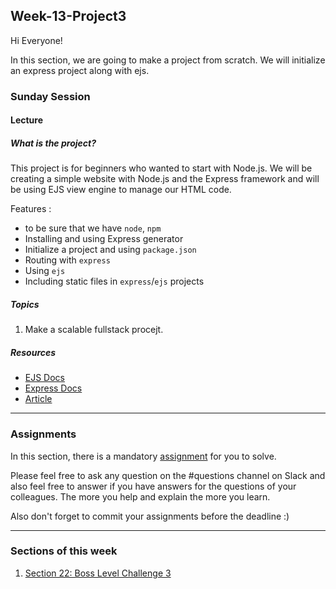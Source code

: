 ## Week-13-Project3

Hi Everyone!

In this section, we are going to make a project from scratch. We will initialize an express project along with ejs.  


### Sunday Session

#### Lecture

##### What is the project?

This project is for beginners who wanted to start with Node.js. We will be creating a simple website with Node.js and the Express framework and will be using EJS view engine to manage our HTML code.

Features :

- to be sure that we have `node`, `npm`
- Installing and using Express generator
- Initialize a project and using `package.json`
- Routing with `express`
- Using `ejs`
- Including static files in `express`/`ejs` projects


##### Topics

1. Make a scalable fullstack procejt.


##### Resources

- [EJS Docs](https://ejs.co/#docs)
- [Express Docs](https://expressjs.com/en/starter/installing.html)
- [Article](https://medium.com/@bhanushali.mahesh3/creating-a-simple-website-with-node-js-express-and-ejs-view-engine-856382a4578f)
---

### Assignments

In this section, there is a mandatory [assignment](./assignments) for you to solve.

Please feel free to ask any question on the #questions channel on Slack and also feel free to answer if you have answers for the questions of your colleagues. The more you help and explain the more you learn. 

Also don't forget to commit your assignments before the deadline :)

---

### Sections of this week

1. [Section 22: Boss Level Challenge 3](https://www.udemy.com/course/the-complete-web-development-bootcamp/learn/lecture/12385030)
